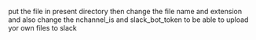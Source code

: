 put the file in present directory then change the file name and extension and also change the nchannel_is and slack_bot_token to be able to upload yor own files to slack
